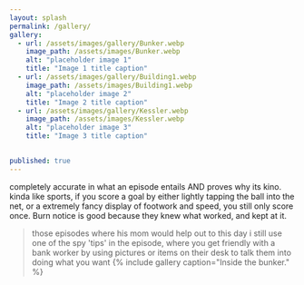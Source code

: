 ```yaml
---
layout: splash
permalink: /gallery/
gallery:
  - url: /assets/images/gallery/Bunker.webp
    image_path: /assets/images/Bunker.webp
    alt: "placeholder image 1"
    title: "Image 1 title caption"
  - url: /assets/images/gallery/Building1.webp
    image_path: /assets/images/Building1.webp
    alt: "placeholder image 2"
    title: "Image 2 title caption"
  - url: /assets/images/gallery/Kessler.webp
    image_path: /assets/images/Kessler.webp
    alt: "placeholder image 3"
    title: "Image 3 title caption"
  

published: true
---
```


completely accurate in what an episode entails AND proves why its kino.
kinda like sports, if you score a goal by either lightly tapping the ball into the net, or a extremely fancy display of footwork and speed, you still only score once. Burn notice is good because they knew what worked, and kept at it.
>those episodes where his mom would help out
to this day i still use one of the spy 'tips' in the episode, where you get friendly with a bank worker by using pictures or items on their desk to talk them into doing what you want
{% include gallery caption="Inside the bunker." %}
